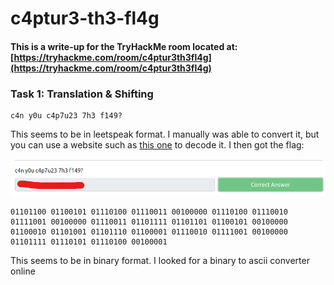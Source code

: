 # c4ptur3-th3-fl4g

#### This is a write-up for the TryHackMe room located at: [https://tryhackme.com/room/c4ptur3th3fl4g](https://tryhackme.com/room/c4ptur3th3fl4g)

### Task 1: Translation & Shifting

```aspnet
c4n y0u c4p7u23 7h3 f149?
```

This seems to be in leetspeak format. I manually was able to convert it, but you can use a website such as [this one](https://www.dcode.fr/leet-speak-1337) to decode it.  I then got the flag:

![](../../.gitbook/assets/image%20%2840%29.png)

```aspnet
01101100 01100101 01110100 01110011 00100000 01110100 01110010 01111001 00100000 01110011 01101111 01101101 01100101 00100000 01100010 01101001 01101110 01100001 01110010 01111001 00100000 01101111 01110101 01110100 00100001
```

This seems to be in binary format. I looked for a binary to ascii converter online


